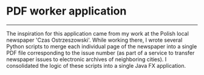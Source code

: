 # PDF worker application
***
The inspiration for this application came from my work at the Polish local newspaper 'Czas Ostrzeszowski'. 
While working there, I wrote several Python scripts to merge each individual page of the newspaper into a single PDF file corresponding to the issue number (as part of a service to transfer newspaper issues to electronic archives of neighboring cities). I consolidated the logic of these scripts into a single Java FX application.
